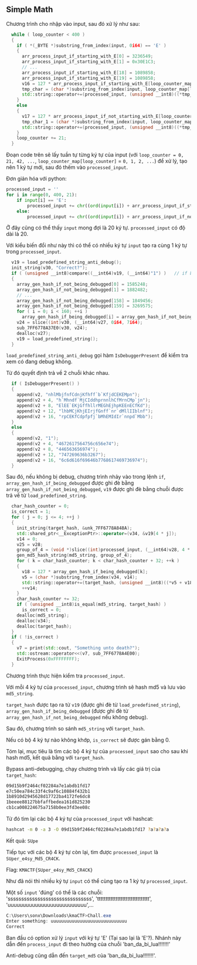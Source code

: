 
## Simple Math

Chương trình cho nhập vào input, sau đó xử lý như sau:

```cpp
  while ( loop_counter < 400 )
  {
    if ( *(_BYTE *)substring_from_index(input, 0i64) == 'E' )
    {
      arr_process_input_if_starting_with_E[0] = 3236549;
      arr_process_input_if_starting_with_E[1] = 0x30E1C3;
      // ...
      arr_process_input_if_starting_with_E[18] = 1089858;
      arr_process_input_if_starting_with_E[19] = 1089858;
      v16 = 127 * arr_process_input_if_starting_with_E[loop_counter_map[loop_counter]];
      tmp_char = (char *)substring_from_index(input, loop_counter_map[loop_counter]);
      std::string::operator+=(processed_input, (unsigned __int8)((*tmp_char + v16) >> 22));
    }
    else
    {
      v17 = 127 * arr_process_input_if_not_starting_with_E[loop_counter_map[loop_counter]];
      tmp_char_1 = (char *)substring_from_index(input, loop_counter_map[loop_counter]);
      std::string::operator+=(processed_input, (unsigned __int8)((*tmp_char_1 + v17) >> 22));
    }
    loop_counter += 21;
  }
```

Đoạn code trên sẽ lấy tuần tự từng ký tự của input (với `loop_counter = 0, 21, 42, ...`, `loop_counter_map[loop_counter]` = `0, 1, 2, ...`) để xử lý, tạo nên 1 ký tự mới, sau đó thêm vào `processed_input`.

Đơn giản hóa với python:

```python
processed_input = ''
for i in range(0, 400, 21):
    if input[i] == 'E':
        processed_input += chr((ord(input[i]) + arr_process_input_if_starting_with_E[i] * 127) >> 22)
    else:
        processed_input += chr((ord(input[i]) + arr_process_input_if_not_starting_with_E[i] * 127) >> 22)
```

Ở đây cũng có thể thấy `input` mong đợi là 20 ký tự. `processed_input` có độ dài là 20.

Với kiểu biến đổi như này thì có thể có nhiều ký tự `input` tạo ra cùng 1 ký tự trong `processed_input`.

```cpp
  v19 = load_predefined_string_anti_debug();
  init_string(v30, "Correct?");
  if ( (unsigned __int8)compare((__int64)v19, (__int64)"1") )   // if being debugged
  {
    array_gen_hash_if_not_being_debugged[0] = 1585248;
    array_gen_hash_if_not_being_debugged[1] = 1882482;
    // ...
    array_gen_hash_if_not_being_debugged[158] = 1849456;
    array_gen_hash_if_not_being_debugged[159] = 3269575;
    for ( i = 0; i < 160; ++i )
      array_gen_hash_if_being_debugged[i] = array_gen_hash_if_not_being_debugged[i];
    v24 = slice((int)v30, (__int64)v27, 0i64, 7i64);
    sub_7FF6778A37E0(v30, v24);
    dealloc(v27);
    v19 = load_predefined_string();
  }
```

`load_predefined_string_anti_debug` gọi hàm `IsDebuggerPresent` để kiểm tra xem có đang debug không.

Từ đó quyết định trả về 2 chuỗi khác nhau.

```cpp
  if ( IsDebuggerPresent() )
  {
    append(v2, "nhlMbjfnfCdnjKfhff`b`KfjdCEKEMpn");
    append(v2 + 4, "h`Mhndf`MjCIddhprnnlhCfMrnCMp`jn");
    append(v2 + 8, "ElEE`EKjGffhllrMEGhEjhpKEEnECfKd");
    append(v2 + 12, "lhbMCjKhjEIrjfGnff`nr`dMllIIblnf");
    append(v2 + 16, "rpCEKfCdpfpfj`bMhEMIdIr`nnpd`Mbb");
  }
  else
  {
    append(v2, "1");
    append(v2 + 4, "4672617564756c656e74");
    append(v2 + 8, "446563656974");
    append(v2 + 12, "747269636b3267");
    append(v2 + 16, "6c6d616f69646b7768617469736974");
  }
```

Sau đó, nếu không bị debug, chương trình nhảy vào trong lệnh `if`, `array_gen_hash_if_being_debugged` được ghi đè bằng `array_gen_hash_if_not_being_debugged`, `v19` được ghi đè bằng chuỗi được trả về từ `load_predefined_string`.

```cpp
  char_hash_counter = 0;
  is_correct = 1;
  for ( j = 0; j <= 4; ++j )
  {
    init_string(target_hash, &unk_7FF6778A848A);
    std::shared_ptr<__ExceptionPtr>::operator=(v34, &v19[4 * j]);
    v14 = 0;
    v25 = v28;
    group_of_4 = (void *)slice((int)processed_input, (__int64)v28, 4 * j, 4i64);
    gen_md5_hash_string(md5_string, group_of_4);
    for ( k = char_hash_counter; k < char_hash_counter + 32; ++k )
    {
      v18 = 127 * array_gen_hash_if_being_debugged[k];
      v5 = (char *)substring_from_index(v34, v14);
      std::string::operator+=(target_hash, (unsigned __int8)((*v5 + v18) >> 22));
      ++v14;
    }
    char_hash_counter += 32;
    if ( (unsigned __int8)is_equal(md5_string, target_hash) )
      is_correct = 0;
    dealloc(md5_string);
    dealloc(v34);
    dealloc(target_hash);
  }
  if ( !is_correct )
  {
    v7 = print(std::cout, "Something unto death?");
    std::ostream::operator<<(v7, sub_7FF6778A4E00);
    ExitProcess(0xFFFFFFFF);
  }
```

Chương trình thực hiện kiểm tra `processed_input`.

Với mỗi 4 ký tự của `processed_input`, chương trình sẽ hash md5 và lưu vào `md5_string`.

`target_hash` được tạo ra từ `v19` (được ghi đè từ `load_predefined_string`), `array_gen_hash_if_being_debugged` (được ghi đè từ `array_gen_hash_if_not_being_debugged` nếu không debug).

Sau đó, chương trình so sánh `md5_string` với `target_hash`.

Nếu có bộ 4 ký tự nào không khớp, `is_correct` sẽ được gán bằng 0.

Tóm lại, mục tiêu là tìm các bộ 4 ký tự của `processed_input` sao cho sau khi hash md5, kết quả bằng với `target_hash`.

Bypass anti-debugging, chạy chương trình và lấy các giá trị của `target_hash`:

```bash
09d15b9f2464cf02284a7e1abdb1fd17
e7c50ea784c33f4c9af6c10884f432b1
1b8910d2945628d17722ba4172fe6dc8
1beeee88127bbfaffbedea161d825230
cb1ca008224675a7158b0ee3fd3ee08c
```

Từ đó tìm lại các bộ 4 ký tự của `processed_input` với hashcat:
    
```bash
hashcat -m 0 -a 3 -O 09d15b9f2464cf02284a7e1abdb1fd17 ?a?a?a?a
```

Kết quả: `SUpe`

Tiếp tục với các bộ 4 ký tự còn lại, tìm được `processed_input` là `SUper_e4sy_Md5_CR4CK`.

Flag: `KMACTF{SUper_e4sy_Md5_CR4CK}`

Như đã nói thì nhiều ký tự `input` có thể cùng tạo ra 1 ký tự `processed_input`.

Một số `input` 'đúng' có thể là các chuỗi: 'sssssssssssssssssssssssssssssss', 'ttttttttttttttttttttttttttttttt', 'uuuuuuuuuuuuuuuuuuuuuuuuuu',...


```powershell
C:\Users\sonx\Downloads\kmaCTF>Chall.exe
Enter something: uuuuuuuuuuuuuuuuuuuuuuuuuuuuu
Correct 
```

Ban đầu có option xử lý `input` với ký tự 'E' (Tại sao lại là 'E'?). Nhánh này dẫn đến `process_input` đi theo hướng của chuỗi 'ban_da_bi_lua!!!!!!!'

Anti-debug cũng dẫn đến `target_md5` của 'ban_da_bi_lua!!!!!!!'.
